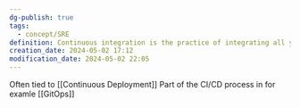 ```yaml
---
dg-publish: true
tags:
  - concept/SRE
definition: Continuous integration is the practice of integrating all your code changes into the main branch of a shared source code repository early and often, automatically testing each change when you commit or merge them, and automatically kicking off a build.
creation_date: 2024-05-02 17:12
modification_date: 2024-05-02 22:05
---
```

Often tied to [[Continuous Deployment]]
Part of the CI/CD process in for examle [[GitOps]]

